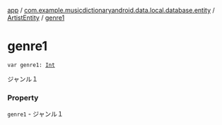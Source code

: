 [app](../../index.md) / [com.example.musicdictionaryandroid.data.local.database.entity](../index.md) / [ArtistEntity](index.md) / [genre1](./genre1.md)

# genre1

`var genre1: `[`Int`](https://kotlinlang.org/api/latest/jvm/stdlib/kotlin/-int/index.html)

ジャンル１

### Property

`genre1` - ジャンル１